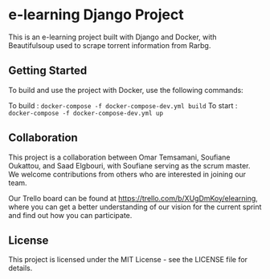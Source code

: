 # e-learning Django Project

This is an e-learning project built with Django and Docker, with Beautifulsoup used to scrape torrent information from Rarbg.

## Getting Started

To build and use the project with Docker, use the following commands:

To build : `docker-compose -f docker-compose-dev.yml build`
To start : `docker-compose -f docker-compose-dev.yml up`

## Collaboration

This project is a collaboration between Omar Temsamani, Soufiane Oukattou, and Saad Elgbouri, with Soufiane serving as the scrum master. We welcome contributions from others who are interested in joining our team.

Our Trello board can be found at https://trello.com/b/XUgDmKoy/elearning, where you can get a better understanding of our vision for the current sprint and find out how you can participate.

## License

This project is licensed under the MIT License - see the LICENSE file for details.
